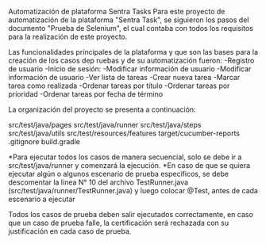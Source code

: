 Automatización de plataforma Sentra Tasks
Para este proyecto de automatización de la plataforma "Sentra Task", se siguieron los pasos del documento "Prueba de Selenium", el cual contaba con todos los requisitos para la realización de este proyecto.

Las funcionalidades principales de la plataforma y que son las bases para la creación de los casos dep ruebas y de su automatización fueron:
-Registro de usuario
-Inicio de sesión:
-Modificar información de usuario
-Modificar información de usuario
-Ver lista de tareas
-Crear nueva tarea
-Marcar tarea como realizada
-Ordenar tareas por título
-Ordenar tareas por prioridad
-Ordenar tareas por fecha de término 


La organización del proyecto se presenta a continuación:

src/test/java/pages
src/test/java/runner
src/test/java/steps
src/test/java/utils
src/test/resources/features
target/cucumber-reports
.gitignore
build.gradle


*Para ejecutar todos los casos de manera secuencial, solo se debe ir a src/test/java/runner y comenzará la ejecución.
*En caso de que se quiera ejecutar algún o algunos escenario de prueba específicos, se debe descomentar la 
 linea N° 10 del archivo TestRunner.java (src/test/java/runner/TestRunner.java) y luego colocar @Test, antes de cada escenario a ejecutar 

Todos los casos de prueba deben salir ejecutados correctamente, en caso que un caso de prueba falle, la certificación será rechazada con su justificación en cada caso de prueba.
